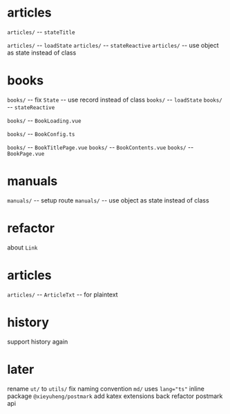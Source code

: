 # articles

`articles/` -- `stateTitle`

`articles/` -- `loadState`
`articles/` -- `stateReactive`
`articles/` -- use object as state instead of class

# books

`books/` -- fix `State` -- use record instead of class
`books/` -- `loadState`
`books/` -- `stateReactive`

`books/` -- `BookLoading.vue`

`books/` -- `BookConfig.ts`

`books/` -- `BookTitlePage.vue`
`books/` -- `BookContents.vue`
`books/` -- `BookPage.vue`

# manuals

`manuals/` -- setup route
`manuals/` -- use object as state instead of class

# refactor

about `Link`

# articles

`articles/` -- `ArticleTxt` -- for plaintext

# history

support history again

# later

rename `ut/` to `utils/`
fix naming convention
`md/` uses `lang="ts"`
inline package `@xieyuheng/postmark`
add katex extensions back
refactor postmark api
